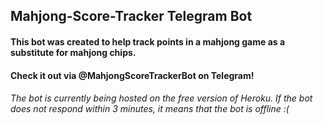 ## Mahjong-Score-Tracker Telegram Bot

#### This bot was created to help track points in a mahjong game as a substitute for mahjong chips.

#### Check it out via @MahjongScoreTrackerBot on Telegram! 
###### The bot is currently being hosted on the free version of Heroku. If the bot does not respond within 3 minutes, it means that the bot is offline :(

